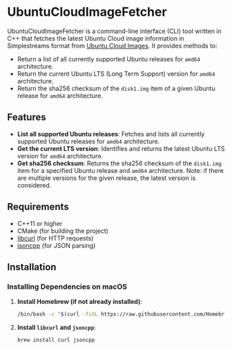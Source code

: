 # UbuntuCloudImageFetcher

UbuntuCloudImageFetcher is a command-line interface (CLI) tool written in C++ that fetches the latest Ubuntu Cloud image information in Simplestreams format from [Ubuntu Cloud Images](https://cloud-images.ubuntu.com/releases/streams/v1/com.ubuntu.cloud:released:download.json). It provides methods to:
- Return a list of all currently supported Ubuntu releases for `amd64` architecture.
- Return the current Ubuntu LTS (Long Term Support) version for `amd64` architecture.
- Return the sha256 checksum of the `disk1.img` item of a given Ubuntu release for `amd64` architecture.

## Features

- **List all supported Ubuntu releases**: Fetches and lists all currently supported Ubuntu releases for `amd64` architecture.
- **Get the current LTS version**: Identifies and returns the latest Ubuntu LTS version for `amd64` architecture.
- **Get sha256 checksum**: Returns the sha256 checksum of the `disk1.img` item for a specified Ubuntu release and `amd64` architecture. Note: if there are multiple versions for the given release, the latest version is considered.

## Requirements

- C++11 or higher
- CMake (for building the project)
- [libcurl](https://curl.se/libcurl/) (for HTTP requests)
- [jsoncpp](https://github.com/open-source-parsers/jsoncpp) (for JSON parsing)

## Installation

### Installing Dependencies on macOS

1. **Install Homebrew (if not already installed)**:
    ```sh
    /bin/bash -c "$(curl -fsSL https://raw.githubusercontent.com/Homebrew/install/HEAD/install.sh)"
    ```

2. **Install `libcurl` and `jsoncpp`**:
    ```sh
    brew install curl jsoncpp
    ```